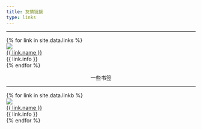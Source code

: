 ```yaml
---
title: 友情链接
type: links
---
```


---- 
<div class="links-content">
    <div class="link-navigation">
        {% for link in site.data.links %}
        <div class="card"><img class="ava nomediumzoom" src="{{ link.avatar }}" />
            <div class="card-header">
                <div><a href="{{ link.site }}" target="_blank"> {{ link.name }}</a> </div>
                <div class="info">{{ link.info }}</div>
            </div>
        </div>
        {% endfor %}
    </div>
</div>

<p class="post-title" style="text-align: center">一些书签</p>

----

<div class="links-content">
    <div class="link-navigation">
        {% for link in site.data.linkb %}
        <div class="card"><img class="ava nomediumzoom" src="{{ link.avatar }}" />
            <div class="card-header">
                <div><a href="{{ link.site }}" target="_blank"> {{ link.name }}</a> </div>
                <div class="info">{{ link.info }}</div>
            </div>
        </div>
        {% endfor %}
    </div>
</div>

<br />

